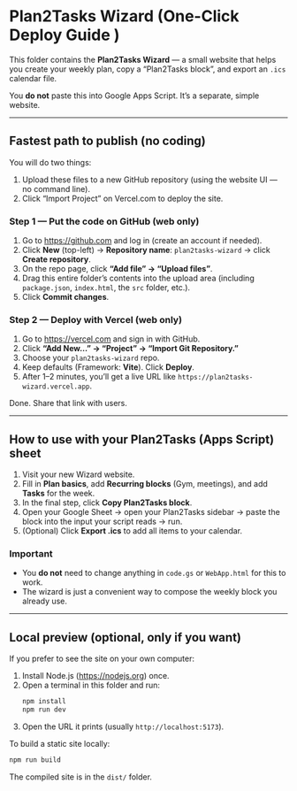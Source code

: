 # Plan2Tasks Wizard (One-Click Deploy Guide )

This folder contains the **Plan2Tasks Wizard** — a small website that helps you create your weekly plan, copy a “Plan2Tasks block”, and export an `.ics` calendar file.

You **do not** paste this into Google Apps Script. It’s a separate, simple website.

---

## Fastest path to publish (no coding)
You will do two things:
1) Upload these files to a new GitHub repository (using the website UI — no command line).
2) Click “Import Project” on Vercel.com to deploy the site.

### Step 1 — Put the code on GitHub (web only)
1. Go to https://github.com and log in (create an account if needed).
2. Click **New** (top-left) → **Repository name**: `plan2tasks-wizard` → click **Create repository**.
3. On the repo page, click **“Add file” → “Upload files”**.
4. Drag this entire folder’s contents into the upload area (including `package.json`, `index.html`, the `src` folder, etc.).
5. Click **Commit changes**.

### Step 2 — Deploy with Vercel (web only)
1. Go to https://vercel.com and sign in with GitHub.
2. Click **“Add New…” → “Project” → “Import Git Repository.”**
3. Choose your `plan2tasks-wizard` repo.
4. Keep defaults (Framework: **Vite**). Click **Deploy**.
5. After 1–2 minutes, you’ll get a live URL like `https://plan2tasks-wizard.vercel.app`.

Done. Share that link with users.

---

## How to use with your Plan2Tasks (Apps Script) sheet
1. Visit your new Wizard website.
2. Fill in **Plan basics**, add **Recurring blocks** (Gym, meetings), and add **Tasks** for the week.
3. In the final step, click **Copy Plan2Tasks block**.
4. Open your Google Sheet → open your Plan2Tasks sidebar → paste the block into the input your script reads → run.
5. (Optional) Click **Export .ics** to add all items to your calendar.

### Important
- You **do not** need to change anything in `code.gs` or `WebApp.html` for this to work.
- The wizard is just a convenient way to compose the weekly block you already use.

---

## Local preview (optional, only if you want)
If you prefer to see the site on your own computer:

1. Install Node.js (https://nodejs.org) once.
2. Open a terminal in this folder and run:
   ```bash
   npm install
   npm run dev
   ```
3. Open the URL it prints (usually `http://localhost:5173`).

To build a static site locally:
```bash
npm run build
```
The compiled site is in the `dist/` folder.
